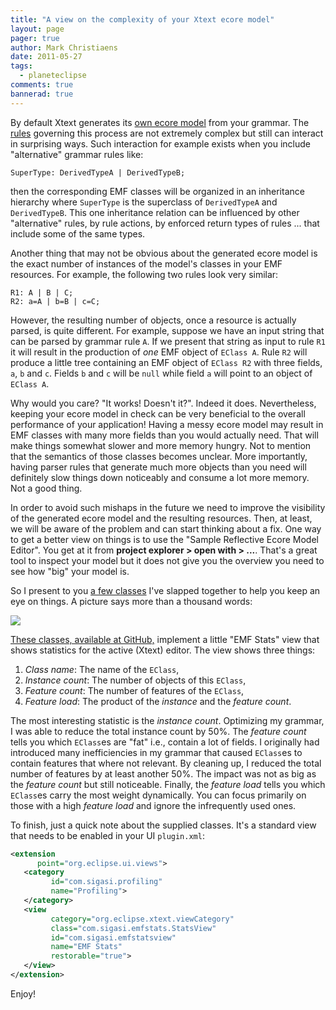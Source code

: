 ```yaml
---
title: "A view on the complexity of your Xtext ecore model"
layout: page 
pager: true
author: Mark Christiaens
date: 2011-05-27
tags: 
  - planeteclipse
comments: true
bannerad: true
---
```



By default Xtext generates its [own ecore model](http://www.eclipse.org/Xtext/documentation/1_0_1/xtext.html#model_metamodel) from your grammar.  The [rules](http://www.eclipse.org/Xtext/documentation/1_0_1/xtext.html#metamodelInference) governing this process are not extremely complex but still can interact in surprising ways.  Such interaction for example exists when you include "alternative" grammar rules like:
```
SuperType: DerivedTypeA | DerivedTypeB;
```
then the corresponding EMF classes will be organized in an inheritance hierarchy where `SuperType` is the superclass of `DerivedTypeA` and `DerivedTypeB`.  This one inheritance relation can be influenced by other "alternative" rules, by rule actions, by enforced return types of rules ... that include some of the same types.

Another thing that may not be obvious about the generated ecore model is the exact number of instances of the model's classes in your EMF resources.  For example, the following two rules look very similar:
```
R1: A | B | C;
R2: a=A | b=B | c=C;
```

However, the resulting number of objects, once a resource is actually parsed, is quite different.  For example, suppose we have an input string that can be parsed by grammar rule `A`.  If we present that string as input to rule `R1` it will result in the production of *one* EMF object of `EClass A`.  Rule `R2` will produce a little tree containing an EMF object of `EClass R2` with three fields, `a`, `b` and `c`.  Fields `b` and `c` will be `null` while field `a` will point to an object of `EClass A`.  

Why would you care?  "It works!  Doesn't it?".  Indeed it does.  Nevertheless, keeping your ecore model in check can be very beneficial to the overall performance of your application!  Having a messy ecore model may result in EMF classes with many more fields than you would actually need.  That will make things somewhat slower and more memory hungry.  Not to mention that the semantics of those classes becomes unclear.  More importantly, having parser rules that generate much more objects than you need will definitely slow things down noticeably and consume a lot more memory.  Not a good thing. 

In order to avoid such mishaps in the future we need to improve the visibility of the generated ecore model and the resulting resources.  Then, at least, we will be aware of the problem and can start thinking about a fix.  One way to get a better view on things is to use the "Sample Reflective Ecore Model Editor".  You get at it from **project explorer > open with > ...**.  That's a great tool to inspect your model but it does not give you the overview you need to see how "big" your model is. 

So I present to you [a few classes](https://github.com/mark-christiaens/EMF-Statistics-View) I've slapped together to help you keep an eye on things.  A picture says more than a thousand words:

![](images/emf_stats.png)

[These classes, available at GitHub,](https://github.com/mark-christiaens/EMF-Statistics-View) implement a little "EMF Stats" view that shows statistics for the active (Xtext) editor.  The view shows three things:

1. *Class name*: The name of the `EClass`,
2. *Instance count*: The number of objects of this `EClass`,
3. *Feature count*: The number of features of the `EClass`,
4. *Feature load*: The product of the *instance* and the *feature count*.

The most interesting statistic is the *instance count*.  Optimizing my grammar, I was able to reduce the total instance count by 50%.  The *feature count* tells you which `EClass`es are "fat" i.e., contain a lot of fields.  I originally had introduced many inefficiencies in my grammar that caused `EClass`es to contain features that where not relevant.  By cleaning up, I reduced the total number of features by at least another 50%.  The impact was not as big as the *feature count* but still noticeable.  Finally, the *feature load* tells you which `EClass`es carry the most weight dynamically.  You can focus primarily on those with a high *feature load* and ignore the infrequently used ones.

To finish, just a quick note about the supplied classes.  It's a standard view that needs to be enabled in your UI `plugin.xml`:

```xml
<extension
      point="org.eclipse.ui.views">
   <category
         id="com.sigasi.profiling"
         name="Profiling">
   </category>
   <view
         category="org.eclipse.xtext.viewCategory"
         class="com.sigasi.emfstats.StatsView"
         id="com.sigasi.emfstatsview"
         name="EMF Stats"
         restorable="true">
   </view>
</extension>
```

Enjoy!
